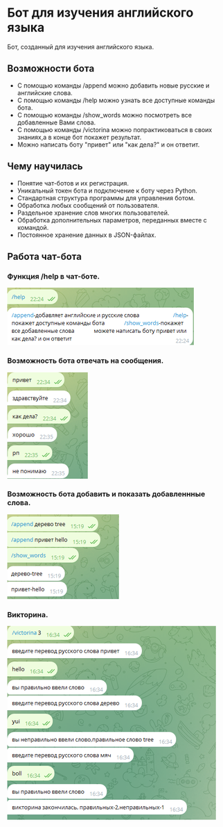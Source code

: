 # Бот для изучения английского языка
Бот, созданный для изучения английского языка.
## Возможности бота
- С помощью команды /append можно добавить новые русские и английские слова.
- С помощью команды /help можно узнать все доступные команды бота.
- С помощью команды /show_words можно посмотреть все добавленные Вами слова.
- С помощью команды /victorina можно попрактиковаться в своих знаниях,а в конце бот покажет результат.
- Можно написать боту "привет" или "как дела?" и он ответит.
## Чему научилась
- Понятие чат-ботов и их регистрация.
- Уникальный токен бота и подключение к боту через Python.
- Стандартная структура программы для управления ботом.
- Обработка любых сообщений от пользователя.
- Раздельное хранение слов многих пользователей.
- Обработка дополнительных параметров, переданных вместе с командой.
- Постоянное хранение данных в JSON-файлах.
## Работа чат-бота
### Функция /help в чат-боте.
![Функция /help в чат-боте](screens/help.png)
### Возможность бота отвечать на сообщения.
![Возможность бота](screens/бототвечает.png)
### Возможность бота добавить и показать добавленнные слова.
![Функции бота](screens/добипоказслов.png)
### Викторина.
![Викторина](screens/викторина.png)

